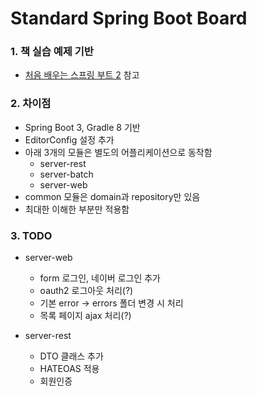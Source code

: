 # Standard Spring Boot Board

### 1. 책 실습 예제 기반

- [처음 배우는 스프링 부트 2](http://www.kyobobook.co.kr/product/detailViewKor.laf?ejkGb=KOR&mallGb=KOR&barcode=9791162241264&orderClick=LEa&Kc=# "처음 배우는 스프링 부트 2")
  참고

### 2. 차이점

- Spring Boot 3, Gradle 8 기반
- EditorConfig 설정 추가
- 아래 3개의 모듈은 별도의 어플리케이션으로 동작함
  - server-rest
  - server-batch
  - server-web
- common 모듈은 domain과 repository만 있음
- 최대한 이해한 부분만 적용함

### 3. TODO

- server-web
  - form 로그인, 네이버 로그인 추가
  - oauth2 로그아웃 처리(?)
  - 기본 error -> errors 폴더 변경 시 처리
  - 목록 페이지 ajax 처리(?)

- server-rest
  - DTO 클래스 추가
  - HATEOAS 적용
  - 회원인증
